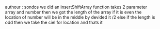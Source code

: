 authour : sondos
we did an insertShiftArray function takes 2 parameter 
array and number 
then we got the length of the array if it is even
the location of number will be in the middle 
by devided it /2
else if the length is odd then we take the ciel for
location
and thats it 